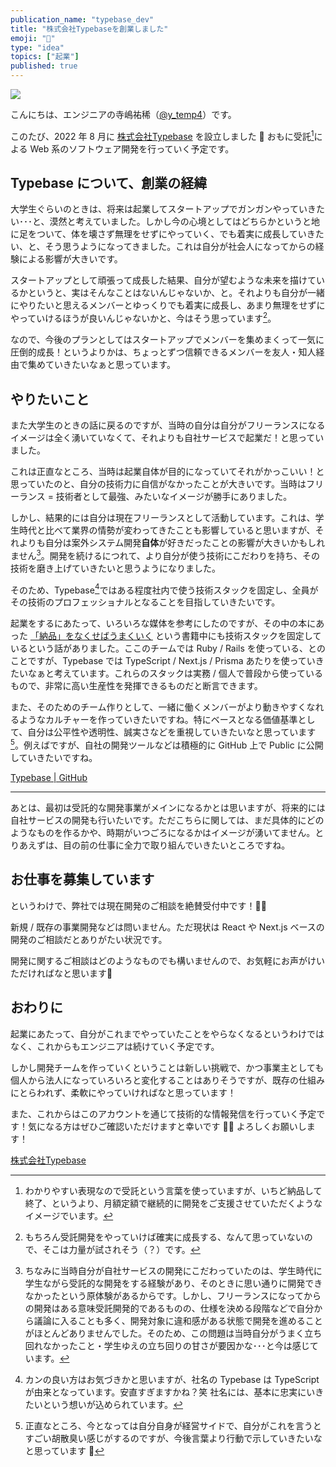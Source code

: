 ```yaml
---
publication_name: "typebase_dev"
title: "株式会社Typebaseを創業しました"
emoji: "🙌"
type: "idea"
topics: ["起業"]
published: true
---
```


![](/images/founded-typebase-inc/logo-landscape.png)

こんにちは、エンジニアの寺嶋祐稀（[@y_temp4](https://twitter.com/y_temp4)）です。

このたび、2022 年 8 月に [株式会社Typebase](https://typebase.dev/) を設立しました 🙌
おもに受託[^1]による Web 系のソフトウェア開発を行っていく予定です。

[^1]: わかりやすい表現なので受託という言葉を使っていますが、いちど納品して終了、というより、月額定額で継続的に開発をご支援させていただくようなイメージでいます。

## Typebase について、創業の経緯

<!-- textlint-disable -->

大学生ぐらいのときは、将来は起業してスタートアップでガンガンやっていきたい･･･と、漠然と考えていました。しかし今の心境としてはどちらかというと地に足をついて、体を壊さず無理をせずにやっていく、でも着実に成長していきたい、と、そう思うようになってきました。これは自分が社会人になってからの経験による影響が大きいです。

<!-- textlint-enable -->

スタートアップとして頑張って成長した結果、自分が望むような未来を描けているかというと、実はそんなことはないんじゃないか、と。それよりも自分が一緒にやりたいと思えるメンバーとゆっくりでも着実に成長し、あまり無理をせずにやっていけるほうが良いんじゃないかと、今はそう思っています[^2]。

[^2]: もちろん受託開発をやっていけば確実に成長する、なんて思っていないので、そこは力量が試されそう（？）です。

なので、今後のプランとしてはスタートアップでメンバーを集めまくって一気に圧倒的成長！というよりかは、ちょっとずつ信頼できるメンバーを友人・知人経由で集めていきたいなぁと思っています。

## やりたいこと

また大学生のときの話に戻るのですが、当時の自分は自分がフリーランスになるイメージは全く湧いていなくて、それよりも自社サービスで起業だ！と思っていました。

<!-- textlint-disable -->

これは正直なところ、当時は起業自体が目的になっていてそれがかっこいい！と思っていたのと、自分の技術力に自信がなかったことが大きいです。当時はフリーランス = 技術者として最強、みたいなイメージが勝手にありました。

<!-- textlint-enable -->

しかし、結果的には自分は現在フリーランスとして活動しています。これは、学生時代と比べて業界の情勢が変わってきたことも影響していると思いますが、それよりも自分は案外システム開発**自体**が好きだったことの影響が大きいかもしれません[^3]。開発を続けるにつれて、より自分が使う技術にこだわりを持ち、その技術を磨き上げていきたいと思うようになりました。

[^3]: ちなみに当時自分が自社サービスの開発にこだわっていたのは、学生時代に学生ながら受託的な開発をする経験があり、そのときに思い通りに開発できなかったという原体験があるからです。しかし、フリーランスになってからの開発はある意味受託開発的であるものの、仕様を決める段階などで自分から議論に入ることも多く、開発対象に違和感がある状態で開発を進めることがほとんどありませんでした。そのため、この問題は当時自分がうまく立ち回れなかったこと・学生ゆえの立ち回りの甘さが要因かな･･･と今は感じています。

そのため、Typebase[^4]ではある程度社内で使う技術スタックを固定し、全員がその技術のプロフェッショナルとなることを目指していきたいです。

[^4]:
    カンの良い方はお気づきかと思いますが、社名の Typebase は TypeScript が由来となっています。安直すぎますかね？笑
    社名には、基本に忠実にいきたいという想いが込められています。

起業をするにあたって、いろいろな媒体を参考にしたのですが、その中の本にあった [「納品」をなくせばうまくいく](https://www.amazon.co.jp/dp/B00LSQ8G4W) という書籍中にも技術スタックを固定しているという話がありました。ここのチームでは Ruby / Rails を使っている、とのことですが、Typebase では TypeScript / Next.js / Prisma あたりを使っていきたいなぁと考えています。これらのスタックは実務 / 個人で普段から使っているもので、非常に高い生産性を発揮できるものだと断言できます。

また、そのためのチーム作りとして、一緒に働くメンバーがより動きやすくなれるようなカルチャーを作っていきたいですね。特にベースとなる価値基準として、自分は公平性や透明性、誠実さなどを重視していきたいなと思っています[^5]。例えばですが、自社の開発ツールなどは積極的に GitHub 上で Public に公開していきたいですね。

[^5]: 正直なところ、今となっては自分自身が経営サイドで、自分がこれを言うとすごい胡散臭い感じがするのですが、今後言葉より行動で示していきたいなと思っています 💪

[Typebase | GitHub](https://github.com/typebase-inc)

---

あとは、最初は受託的な開発事業がメインになるかとは思いますが、将来的には自社サービスの開発も行いたいです。ただこちらに関しては、まだ具体的にどのようなものを作るかや、時期がいつごろになるかはイメージが湧いてません。とりあえずは、目の前の仕事に全力で取り組んでいきたいところですね。

## お仕事を募集しています

というわけで、弊社では現在開発のご相談を絶賛受付中です！🙇‍♂️

新規 / 既存の事業開発などは問いません。ただ現状は React や Next.js ベースの開発のご相談だとありがたい状況です。

開発に関するご相談はどのようなものでも構いませんので、お気軽にお声がけいただければなと思います🙏

## おわりに

起業にあたって、自分がこれまでやっていたことをやらなくなるというわけではなく、これからもエンジニアは続けていく予定です。

しかし開発チームを作っていくということは新しい挑戦で、かつ事業主としても個人から法人になっていろいろと変化することはありそうですが、既存の仕組みにとらわれず、柔軟にやっていければなと思っています！

また、これからはこのアカウントを通じて技術的な情報発信を行っていく予定です！気になる方はぜひご確認いただけますと幸いです 🙇‍♂️
よろしくお願いします！

[株式会社Typebase](https://typebase.dev/)
